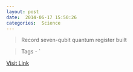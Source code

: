 ```yaml
---
layout: post
date:  2014-06-17 15:50:26 
categories:  Science   
---
```


> Record seven-qubit quantum register built

>Tags -                    `

[Visit Link](http://feedproxy.google.com/~r/PhysicsWorld/~3/_Jkj4un0lOg/qubits-team-up-to-detect-errors)
